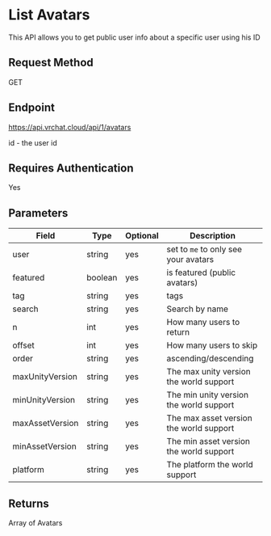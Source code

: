 # List Avatars

This API allows you to get public user info about a specific user using his ID

## Request Method 
GET

## Endpoint
https://api.vrchat.cloud/api/1/avatars

id - the user id

## Requires Authentication
Yes

## Parameters

Field | Type | Optional | Description
------|------|----------|------------
user | string | yes | set to `me` to only see your avatars
featured | boolean | yes | is featured (public avatars)
tag | string | yes | tags
search | string | yes | Search by name
n | int | yes | How many users to return
offset | int | yes | How many users to skip
order | string | yes | ascending/descending
maxUnityVersion | string | yes | The max unity version the world support
minUnityVersion | string | yes | The min unity version the world support
maxAssetVersion | string | yes | The max asset version the world support
minAssetVersion | string | yes | The min asset version the world support
platform | string | yes | The platform the world support

## Returns 
Array of Avatars